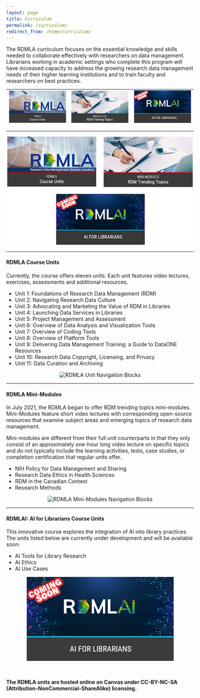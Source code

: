 ```yaml
---
layout: page
title: Curriculum
permalink: /curriculum/
redirect_from: /home/curriculum/
---
```


The RDMLA curriculum focuses on the essential knowledge and skills needed to collaborate effectively with researchers on data management. Librarians working in academic settings who complete this program will have increased capacity to address the growing research data management needs of their higher learning institutions and to train faculty and researchers on best practices.
<br>

<table>
 <tr><td rowspan="1" width="30%"><img src="/images/display-images/RDMLACUNB.png" alt="RDMLA: Course Units"></p>
    <td rowspan="1" width="30%"><div><img src="/images/display-images/RDMLAMMNB.png" alt="RDMLA: Mini_Modules"></p></div>
    <td rowspan="1" width="30%"><div><img src="/images/display-images/RDMLAINB.png" alt="RDMLAI: AI for Librarians"></p></div></td></tr>
</table>

<p align="center"><img src="/images/display-images/AINavigationBlock.png" alt="RDMLA Unit Navigation Blocks"></p>

<hr>
<h4><b>RDMLA Course Units</b></h4>

Currently, the course offers eleven units. Each unit features video lectures, exercises, assessments and additional resources. 
<br>

  - Unit 1: Foundations of Research Data Management (RDM)
  - Unit 2: Navigating Research Data Culture
  - Unit 3: Advocating and Marketing the Value of RDM in Libraries
  - Unit 4: Launching Data Services in Libraries
  - Unit 5: Project Management and Assessment
  - Unit 6: Overview of Data Analysis and Visualization Tools
  - Unit 7: Overview of Coding Tools
  - Unit 8: Overview of Platform Tools
  - Unit 9: Delivering Data Management Training: a Guide to DataONE Resources
  - Unit 10: Research Data Copyright, Licensing, and Privacy
  - Unit 11: Data Curation and Archiving <br>

<p align="center"><img src="/images/display-images/navigation blocks.png" alt="RDMLA Unit Navigation Blocks"></p>

<hr>
<h4><b>RDMLA Mini-Modules</b></h4>

In July 2021, the RDMLA began to offer RDM trending topics mini-modules. Mini-Modules feature short video lectures with corresponding open-source resources that examine subject areas and emerging topics of research data management. 

Mini-modules are different from their full unit counterparts in that they only consist of an approximately one-hour long video lecture on specific topics and do not typically include the learning activities, tests, case studies, or completion certification that regular units offer.
<br>

  - NIH Policy for Data Management and Sharing
  - Research Data Ethics in Health Sciences
  - RDM in the Canadian Context
  - Research Methods <br>

<p align="center"><img src="/images/display-images/mini module navigation blocks 3.png" alt="RDMLA Mini-Modules Navigation Blocks"></p>


<hr>
<h4><b>RDMLAI: AI for Librarians Course Units</b></h4>

This innovative course explores the integration of AI into library practices. The units listed below are currently under development and will be available soon:

  - AI Tools for Library Research
  - AI Ethics
  - AI Use Cases

<p align="center">
 <a href="https://rdmla.github.io/rdmlai/">
   <img src="/images/display-images/RDMLAINAvigationBlock.png" alt="RDMLAI Unit Navigation Blocks">
 </a>
</p><br>

**The RDMLA units are hosted online on Canvas under CC-BY-NC-SA (Attribution-NonCommercial-ShareAlike) licensing.**
